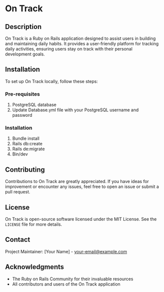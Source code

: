 # On Track

## Description
On Track is a Ruby on Rails application designed to assist users in building and maintaining daily habits. It provides a user-friendly platform for tracking daily activities, ensuring users stay on track with their personal development goals.

## Installation
To set up On Track locally, follow these steps:

### Pre-requisites

1. PostgreSQL database
2. Update Database.yml file with your PostgreSQL username and password

### Installation

1. Bundle install
2. Rails db:create
3. Rails de:migrate
4. Bin/dev

## Contributing
Contributions to On Track are greatly appreciated. If you have ideas for improvement or encounter any issues, feel free to open an issue or submit a pull request.

## License
On Track is open-source software licensed under the MIT License. See the `LICENSE` file for more details.

## Contact
Project Maintainer: [Your Name] - [your-email@example.com](mailto:your-email@example.com)

## Acknowledgments
- The Ruby on Rails Community for their invaluable resources
- All contributors and users of the On Track application